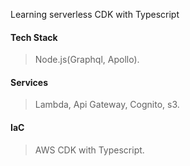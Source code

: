 Learning serverless CDK with Typescript

#### Tech Stack

> Node.js(Graphql, Apollo).

#### Services

> Lambda, Api Gateway, Cognito, s3.

#### IaC

> AWS CDK with Typescript.
